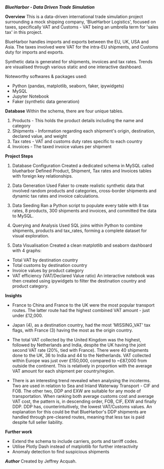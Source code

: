 ***BlueHarbor - Data Driven Trade Simulation***

**Overview**
This is a data-driven international trade simulation project surrounding a mock shipping company, 'BlueHarbor Logistics', focused on taxes, specifically VAT and Customs - VAT being an umbrella term for 'sales tax' in this project.

BlueHarbor handles imports and exports between the EU, UK, USA and Asia. The taxes involved were VAT for the intra-EU shipments, and Customs duty for imports and exports.

Synthetic data is generated for shipments, invoices and tax rates. Trends are visualised through various static and one interactive dashboard.

Noteworthy softwares & packages used:
- Python (pandas, matplotlib, seaborn, faker, ipywidgets)
- MySQL
- Jupyter Notebook
- Faker (synthetic data generation)

**Database**
Within the schema, there are four unique tables.
1. Products - This holds the product details including the name and category
2. Shipments - Information regarding each shipment's origin, destination, declared value, and weight
3. Tax rates - VAT and customs duty rates specific to each country
4. Invoices - The taxed invoice values per shipment

**Project Steps**
1. Database Configuration
Created a dedicated schema in MySQL called blueharbor
Defined Product, Shipment, Tax rates and Invoices tables with foreign key relationships.

2. Data Generation
Used Faker to create realistic synthetic data that involved random products and categories, cross-border shipments and dynamic tax rates and invoice calculations.

3. Data Seeding
Ran a Python script to populate every table with 8 tax rates, 8 products, 300 shipments and invoices, and committed the data to MySQL.

4. Querying and Analysis
Used SQL joins within Python to combine shipments, products and tax_rates, forming a complete dataset for visual exploration.

5. Data Visualisation
Created a clean matplotlib and seaborn dashboard with 4 graphs:
- Total VAT by destination country
- Total customs by destination country
- Invoice values by product category
- VAT efficiency (VAT/Declared Value ratio)
An interactive notebook was then created using ipywidgets to filter the destination country and product category.

**Insights**
- France to China and France to the UK were the most popular transport routes. The latter route had the highest combined VAT amount - just under £12,000.

- Japan (4), as a destination country, had the most 'MISSING_VAT' tax flags, with France (3) having the most as the origin country.

- The total VAT collected by the United Kingdom was the highest, followed by Netherlands and India, despite the UK having the joint second VAT rate (20%, tied with France). There were 40 shipments done to the UK, 36 to India and 44 to the Netherlands. VAT collected within Europe was just over £150,000, compared to ~£87,000 from outside the continent. This is relatively in proportion with the average VAT amount for each shipment per country/region.

- There is an interesting trend revealed when analysing the incoterms. Two are used in relation to Sea and Inland Waterway Transport - CIF and FOB. The other two, DDP and EXW are suitable for any mode of transportation. When ranking both average customs cost and average VAT cost, the pattern is, in descending order, FOB, CIF, EXW and finally DDP. DDP has, counterintuitively, the lowest VAT/Customs values. An explanation for this could be that BlueHarbor's DDP shipments are handled through pre-cleared routes, meaning that less tax is paid despite full seller liability.

**Further work**
- Extend the schema to include carriers, ports and tarriff codes.
- Utilise Plotly Dash instead of matplotlib for further interactivity
- Anomaly detection to find suspicious shipments

***Author***
Created by Jeffrey Acquah.

